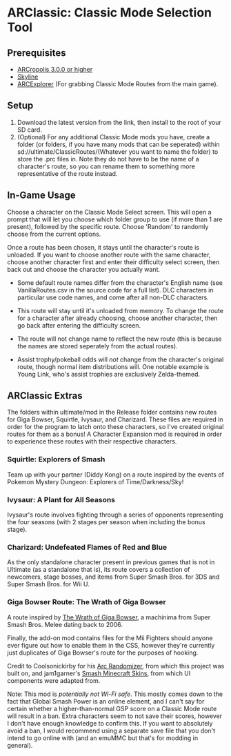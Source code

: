 # ARClassic: Classic Mode Selection Tool
## Prerequisites
- [ARCropolis 3.0.0 or higher](https://github.com/Raytwo/ARCropolis/releases/latest)
- [Skyline](https://github.com/skyline-dev/skyline/releases/tag/beta)
- [ARCExplorer](https://github.com/ScanMountGoat/ArcExplorer) (For grabbing Classic Mode Routes from the main game).


## Setup
1. Download the latest version from the link, then install to the root of your SD card.
2. (Optional) For any additional Classic Mode mods you have, create a folder (or folders, if you have many mods that can be seperated) within sd://ultimate/ClassicRoutes/(Whatever you want to name the folder) to store the .prc files in. Note they do not have to be the name of a character's route, so you can rename them to something more representative of the route instead.

## In-Game Usage
Choose a character on the Classic Mode Select screen. This will open a prompt that will let you choose which folder group to use (if more than 1 are present), followed by the specific route. Choose 'Random' to randomly choose from the current options.

Once a route has been chosen, it stays until the character's route is unloaded. If you want to choose another route with the same character, choose another character first and enter their difficulty select screen, then back out and choose the character you actually want.

- Some default route names differ from the character's English name (see VanillaRoutes.csv in the source code for a full list). DLC characters in particular use code names, and come after all non-DLC characters.

- This route will stay until it's unloaded from memory. To change the route for a character after already choosing, choose another character, then go back after entering the difficulty screen.

- The route will not change name to reflect the new route (this is because the names are stored seperately from the actual routes).

- Assist trophy/pokeball odds will *not* change from the character's original route, though normal item distributions will. One notable example is Young Link, who's assist trophies are exclusively Zelda-themed.

## ARClassic Extras
The folders within ultimate/mod in the Release folder contains new routes for Giga Bowser, Squirtle, Ivysaur, and Charizard. These files are required in order for the program to latch onto these characters, so I've created original routes for them as a bonus! A Character Expansion mod is required in order to experience these routes with their respective characters.

### Squirtle: Explorers of Smash
Team up with your partner (Diddy Kong) on a route inspired by the events of Pokemon Mystery Dungeon: Explorers of Time/Darkness/Sky!

### Ivysaur: A Plant for All Seasons
Ivysaur's route involves fighting through a series of opponents representing the four seasons (with 2 stages per season when including the bonus stage).

### Charizard: Undefeated Flames of Red and Blue
As the only standalone character present in previous games that is not in Ultimate (as a standalone that is), its route covers a collection of newcomers, stage bosses, and items from Super Smash Bros. for 3DS and Super Smash Bros. for Wii U.

### Giga Bowser Route: The Wrath of Giga Bowser
A route inspired by [The Wrath of Giga Bowser](https://www.youtube.com/watch?v=L1nGBIGKnuU), a machinima from Super Smash Bros. Melee dating back to 2006.

Finally, the add-on mod contains files for the Mii Fighters should anyone ever figure out how to enable them in the CSS, however they're currently just duplicates of Giga Bowser's route for the purposes of hooking.

Credit to Coolsonickirby for his [Arc Randomizer](https://github.com/Coolsonickirby/arc-randomizer), from which this project was built on, and jam1garner's [Smash Minecraft Skins](https://github.com/jam1garner/smash-minecraft-skins), from which UI components were adapted from.

Note: This mod is *potentially not Wi-Fi safe*. This mostly comes down to the fact that Global Smash Power is an online element, and I can't say for certain whether a higher-than-normal GSP score on a Classic Mode route will result in a ban. Extra characters seem to not save their scores, however I don't have enough knowledge to confirm this. If you want to absolutely avoid a ban, I would recommend using a separate save file that you don't intend to go online with (and an emuMMC but that's for modding in general).
